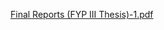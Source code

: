 [Final Reports (FYP III Thesis)-1.pdf](https://github.com/games2023/DCGD/files/11591943/Final.Reports.FYP.III.Thesis.-1.pdf)

